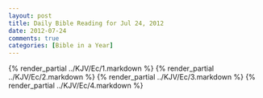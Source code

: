```yaml
---
layout: post
title: Daily Bible Reading for Jul 24, 2012
date: 2012-07-24
comments: true
categories: [Bible in a Year]
---
```

{% render_partial ../KJV/Ec/1.markdown %}
{% render_partial ../KJV/Ec/2.markdown %}
{% render_partial ../KJV/Ec/3.markdown %}
{% render_partial ../KJV/Ec/4.markdown %}
